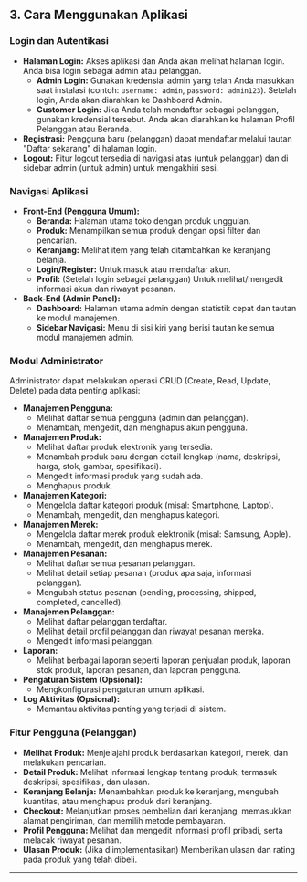 ## 3. Cara Menggunakan Aplikasi

### Login dan Autentikasi

* **Halaman Login:** Akses aplikasi dan Anda akan melihat halaman login. Anda bisa login sebagai admin atau pelanggan.
    * **Admin Login:** Gunakan kredensial admin yang telah Anda masukkan saat instalasi (contoh: `username: admin`, `password: admin123`). Setelah login, Anda akan diarahkan ke Dashboard Admin.
    * **Customer Login:** Jika Anda telah mendaftar sebagai pelanggan, gunakan kredensial tersebut. Anda akan diarahkan ke halaman Profil Pelanggan atau Beranda.
* **Registrasi:** Pengguna baru (pelanggan) dapat mendaftar melalui tautan "Daftar sekarang" di halaman login.
* **Logout:** Fitur logout tersedia di navigasi atas (untuk pelanggan) dan di sidebar admin (untuk admin) untuk mengakhiri sesi.

### Navigasi Aplikasi

* **Front-End (Pengguna Umum):**
    * **Beranda:** Halaman utama toko dengan produk unggulan.
    * **Produk:** Menampilkan semua produk dengan opsi filter dan pencarian.
    * **Keranjang:** Melihat item yang telah ditambahkan ke keranjang belanja.
    * **Login/Register:** Untuk masuk atau mendaftar akun.
    * **Profil:** (Setelah login sebagai pelanggan) Untuk melihat/mengedit informasi akun dan riwayat pesanan.
* **Back-End (Admin Panel):**
    * **Dashboard:** Halaman utama admin dengan statistik cepat dan tautan ke modul manajemen.
    * **Sidebar Navigasi:** Menu di sisi kiri yang berisi tautan ke semua modul manajemen admin.

### Modul Administrator

Administrator dapat melakukan operasi CRUD (Create, Read, Update, Delete) pada data penting aplikasi:

* **Manajemen Pengguna:**
    * Melihat daftar semua pengguna (admin dan pelanggan).
    * Menambah, mengedit, dan menghapus akun pengguna.
* **Manajemen Produk:**
    * Melihat daftar produk elektronik yang tersedia.
    * Menambah produk baru dengan detail lengkap (nama, deskripsi, harga, stok, gambar, spesifikasi).
    * Mengedit informasi produk yang sudah ada.
    * Menghapus produk.
* **Manajemen Kategori:**
    * Mengelola daftar kategori produk (misal: Smartphone, Laptop).
    * Menambah, mengedit, dan menghapus kategori.
* **Manajemen Merek:**
    * Mengelola daftar merek produk elektronik (misal: Samsung, Apple).
    * Menambah, mengedit, dan menghapus merek.
* **Manajemen Pesanan:**
    * Melihat daftar semua pesanan pelanggan.
    * Melihat detail setiap pesanan (produk apa saja, informasi pelanggan).
    * Mengubah status pesanan (pending, processing, shipped, completed, cancelled).
* **Manajemen Pelanggan:**
    * Melihat daftar pelanggan terdaftar.
    * Melihat detail profil pelanggan dan riwayat pesanan mereka.
    * Mengedit informasi pelanggan.
* **Laporan:**
    * Melihat berbagai laporan seperti laporan penjualan produk, laporan stok produk, laporan pesanan, dan laporan pengguna.
* **Pengaturan Sistem (Opsional):**
    * Mengkonfigurasi pengaturan umum aplikasi.
* **Log Aktivitas (Opsional):**
    * Memantau aktivitas penting yang terjadi di sistem.

### Fitur Pengguna (Pelanggan)

* **Melihat Produk:** Menjelajahi produk berdasarkan kategori, merek, dan melakukan pencarian.
* **Detail Produk:** Melihat informasi lengkap tentang produk, termasuk deskripsi, spesifikasi, dan ulasan.
* **Keranjang Belanja:** Menambahkan produk ke keranjang, mengubah kuantitas, atau menghapus produk dari keranjang.
* **Checkout:** Melanjutkan proses pembelian dari keranjang, memasukkan alamat pengiriman, dan memilih metode pembayaran.
* **Profil Pengguna:** Melihat dan mengedit informasi profil pribadi, serta melacak riwayat pesanan.
* **Ulasan Produk:** (Jika diimplementasikan) Memberikan ulasan dan rating pada produk yang telah dibeli.

---
